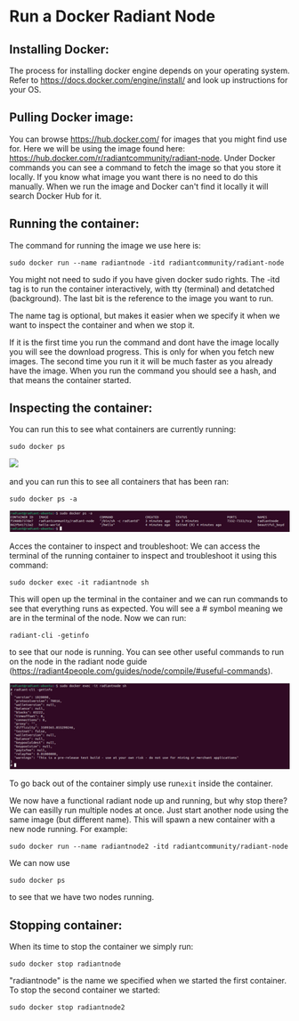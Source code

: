 # Run a Docker Radiant Node

## Installing Docker:
The process for installing docker engine depends on your operating system. 
Refer to https://docs.docker.com/engine/install/ and look up instructions for your OS.

## Pulling Docker image:
You can browse https://hub.docker.com/ for images that you might find use for. Here we will be using the image found here: 
https://hub.docker.com/r/radiantcommunity/radiant-node.
Under Docker commands you can see a command to fetch the image so that you store it locally. 
If you know what image you want there is no need to do this manually. 
When we run the image and Docker can't find it locally it will search Docker Hub for it.

## Running the container:
The command for running the image we use here is:

```
sudo docker run --name radiantnode -itd radiantcommunity/radiant-node
```

You might not need to sudo if you have given docker sudo rights. 
The -itd tag is to run the container interactively, with tty (terminal) and detatched (background). 
The last bit is the reference to the image you want to run.

The name tag is optional, but makes it easier when we specify it when we want to inspect the container and when we stop it.

If it is the first time you run the command and dont have the image locally you will see the download progress. This is only for when you fetch new images. The second time you run it it will be much faster as you already have the image. When you run the command you should see a hash, and that means the container started.

## Inspecting the container:
You can run this to see what containers are currently running:

```
sudo docker ps
```

![]([https://raw.githubusercontent.com/Bactol-git/Radiant-node/img/ps.png](https://github.com/Bactol-git/Radiant-node/blob/main/img/ps.png))

and you can run this to see all containers that has been ran:

```
sudo docker ps -a
```

![](https://github.com/Bactol-git/Radiant-node/blob/main/img/ps-a.png)

Acces the container to inspect and troubleshoot:
We can access the terminal of the running container to inspect and troubleshoot it using this command:

```
sudo docker exec -it radiantnode sh
```

This will open up the terminal in the container and we can run commands to see that everything runs as expected. You will see a # symbol meaning we are in the terminal of the node. Now we can run: 

```
radiant-cli -getinfo 
```

to see that our node is running.
You can see other useful commands to run on the node in the radiant node guide (https://radiant4people.com/guides/node/compile/#useful-commands).

![](https://github.com/Bactol-git/Radiant-node/blob/main/img/radiant-cli.png)

To go back out of the container simply use run``` exit ``` inside the container.

We now have a functional radiant node up and running, but why stop there? 
We can easilly run multiple nodes at once. Just start another node using the same image (but different name). 
This will spawn a new container with a new node running. For example:

```
sudo docker run --name radiantnode2 -itd radiantcommunity/radiant-node
```

We can now use

```
sudo docker ps
```

to see that we have two nodes running.

## Stopping container:
When its time to stop the container we simply run: 

```
sudo docker stop radiantnode
```

"radiantnode" is the name we specified when we started the first container. To stop the second container we started:

```
sudo docker stop radiantnode2
```
